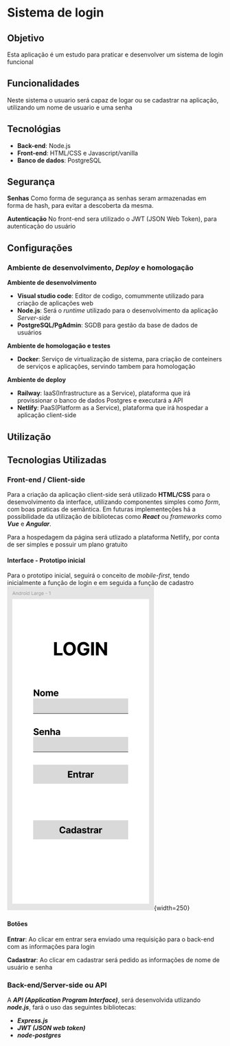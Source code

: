 # Sistema de login

## Objetivo
Esta aplicação é um estudo para praticar e desenvolver um sistema de login funcional

## Funcionalidades
Neste sistema o usuario será capaz de logar ou se cadastrar na aplicação, utilizando um nome de usuario e uma senha

## Tecnológias
 - **Back-end**: Node.js
 - **Front-end**: HTML/CSS e Javascript/vanilla
 - **Banco de dados**: PostgreSQL

## Segurança
**Senhas**
Como forma de segurança as senhas seram armazenadas em forma de hash, para evitar a descoberta da mesma.

**Autenticação**
No front-end sera utilizado o JWT (JSON Web Token), para autenticação do usuário


## Configurações

### Ambiente de desenvolvimento, *Deploy* e homologação
**Ambiente de desenvolvimento**
 - **Visual studio code**: Editor de codigo, comummente utilizado para criação de aplicações web
 - **Node.js**: Será o *runtime* utilizado para o desenvolvimento da aplicação *Server-side*
 - **PostgreSQL/PgAdmin**: SGDB para gestão da base de dados de usuários

**Ambiente de homologação e testes**
 - **Docker**: Serviço de virtualização de sistema, para criação de conteiners de serviços e aplicações, servindo tambem para homologação

**Ambiente de deploy**
 - **Railway**: IaaS(Infrastructure as a Service), plataforma que irá provissionar o banco de dados Postgres e executará a API
 - **Netlify**: PaaS(Platform as a Service), plataforma que irá hospedar a aplicação client-side



## Utilização

<!--TODO-->

## Tecnologias Utilizadas

### Front-end / Client-side

Para a criação da aplicação client-side será utilizado **HTML/CSS** para o desenvolvimento da interface, utilizando componentes simples como *form*, com boas praticas de semântica. Em futuras implementeções há a possibilidade da utilização de bibliotecas como ***React*** ou *frameworks* como ***Vue*** e ***Angular***.

Para a hospedagem da página será utlizado a plataforma Netlify, por conta de ser simples e possuir um plano gratuito

#### Interface - Prototipo inicial 

Para o prototipo inicial, seguirá o conceito de *mobile-first*, tendo inicialmente a função de login e em seguida a função de cadastro
![Prototipo inicial de interface](./img/prototipo_interface.png){width=250}

#### Botões
**Entrar**: Ao clicar em entrar sera enviado uma requisição para o back-end com as informações para login

**Cadastrar**: Ao clicar em cadastrar será pedido as informações de nome de usuário e senha

### Back-end/Server-side ou API

A ***API (Application Program Interface)***, será desenvolvida utlizando ***node.js***, fará o uso das seguintes bibliotecas:
 - ***Express.js***
 - ***JWT (JSON web token)***
 - ***node-postgres***




